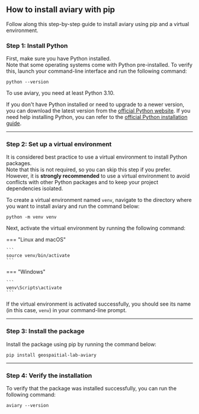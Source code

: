 ## How to install aviary with pip

Follow along this step-by-step guide to install aviary using pip and a virtual environment.

### Step 1: Install Python

First, make sure you have Python installed.<br />
Note that some operating systems come with Python pre-installed.
To verify this, launch your command-line interface and run the following command:

```
python --version
```

To use aviary, you need at least Python 3.10.

If you don't have Python installed or need to upgrade to a newer version,
you can download the latest version from the
[official Python website](https://www.python.org).
If you need help installing Python, you can refer to the
[official Python installation guide](https://wiki.python.org/moin/BeginnersGuide/Download).

---

### Step 2: Set up a virtual environment

It is considered best practice to use a virtual environment to install Python packages.<br />
Note that this is not required, so you can skip this step if you prefer.
However, it is **strongly recommended** to use a virtual environment to avoid conflicts with other Python packages
and to keep your project dependencies isolated.

To create a virtual environment named `venv`, navigate to the directory where you want to install aviary
and run the command below:

```
python -m venv venv
```

Next, activate the virtual environment by running the following command:

=== "Linux and macOS"

    ```
    source venv/bin/activate
    ```

=== "Windows"

    ```
    venv\Scripts\activate
    ```

If the virtual environment is activated successfully, you should see its name
(in this case, `venv`) in your command-line prompt.

---

### Step 3: Install the package

Install the package using pip by running the command below:

```
pip install geospaitial-lab-aviary
```

---

### Step 4: Verify the installation

To verify that the package was installed successfully, you can run the following command:

```
aviary --version
```
